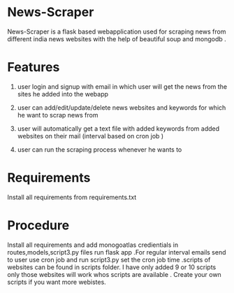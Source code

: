 # News-Scraper

  News-Scraper is a flask based webapplication used for scraping news from different india news websites with the help of beautiful soup and mongodb .
# Features

1) user login and signup with email in which user will get the news from the sites he added into the webapp

2) user can add/edit/update/delete news websites and keywords for which he want to scrap news from 

3) user will automatically get a text file with added keywords from added websites on their mail (interval based on cron job )

4) user can run the scraping process whenever he wants to 



# Requirements

Install all requirements from requirements.txt

# Procedure

Install all requirements and add monogoatlas credientials in routes,models,script3.py files run flask app .For regular interval emails send to user use cron job and run script3.py
set the cron job time .scripts of websites can be found in scripts folder.
I have only added 9 or 10 scripts only those websites will work whos scripts are available . Create your own scripts if you want more webistes.
